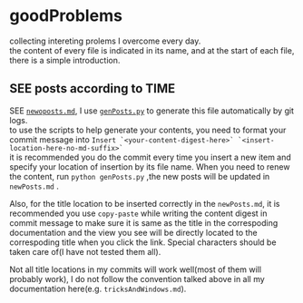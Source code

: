 # goodProblems

collecting intereting prolems I overcome every day.  
the content of every file is indicated in its name, and at the start of each file, there is a simple introduction.

## SEE posts according to TIME
SEE [`newoposts.md`](newPosts.md), I use [`genPosts.py`](genPosts.py) to generate this file automatically by git logs.  
to use the scripts to help generate your contents, you need to format your commit message into ```Insert `<your-content-digest-here>` `<insert-location-here-no-md-suffix>` ```  
it is recommended you do the commit every time you insert a new item and specify your location of insertion by its file name. When you need to renew the content, run ```python genPosts.py``` ,the new posts will be updated in ```newPosts.md``` .

Also, for the title location to be inserted correctly in the ```newPosts.md```, it is recommended you use ```copy-paste``` while writing the content digest in commit message to make sure it is same as the title in the correspoding documentation and the view you see will be directly located to the correspoding title when you click the link. Special characters should be taken care of(I have not tested them all). 

Not all title locations in my commits will work well(most of them will probably work), I do not follow the convention talked above in all my documentation here(e.g. ```tricksAndWindows.md```).